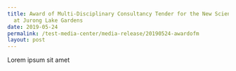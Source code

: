 ```yaml
---
title: Award of Multi-Disciplinary Consultancy Tender for the New Science Centre
  at Jurong Lake Gardens
date: 2019-05-24
permalink: /test-media-center/media-release/20190524-awardofm
layout: post
---
```


Lorem ipsum sit amet
